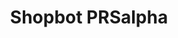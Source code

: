 ---
title: Shopbot PRSalpha
category: equipment
type: CNC Router
description: "Full size CNC Router that delivers full-production performance in digital fabrication of wood, plastic, aluminum, and other materials. It offers transit speeds of 1800 inches per minute and cutting speeds of up to 600 inches per minute. Cutting volume of 244cm x 152cm x 15cm. [More info](http://www.shopbottools.com/mProducts/prSalpha.htm)"
---